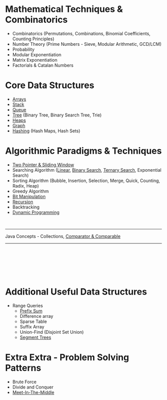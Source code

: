# Mathematical Techniques & Combinatorics

-   Combinatorics (Permutations, Combinations, Binomial Coefficients, Counting Principles)
-   Number Theory (Prime Numbers - Sieve, Modular Arithmetic, GCD/LCM)
-   Probability
-   Modular Exponentiation
-   Matrix Exponentiation
-   Factorials & Catalan Numbers

# Core Data Structures

-   [Arrays](./Arrays/array.md)
-   [Stack](Stack/Stack.md)
-   <u>Queue</u>
-   <u>Tree</u> (Binary Tree, Binary Search Tree, Trie)
-   [Heaps](/Heaps/heaps.md)
-   [Graph](Graph/graph.md)
-   <u>Hashing</u> (Hash Maps, Hash Sets)

# Algorithmic Paradigms & Techniques

-   [Two Pointer & Sliding Window](./Two%20Pointer/twoPointer.md)
-   Searching Algorithm (<u>Linear</u>, [Binary Search](./BinarySearch/BinarySearch.md), <u>Ternary Search</u>, Exponential Search)
-   Sorting Algorithm (Bubble, Insertion, Selection, Merge, Quick, Counting, Radix, Heap)
-   Greedy Algorithm
-   <u>Bit Manipulation</u>
-   <u>Recursion</u>
-   Backtracking
-   [Dynamic Programming](Dynamic%20Programming/DynamicProgramming.md)
<br>
<hr>

Java Concepts - Collections, [Comparator & Comparable](./Java/sortingCollection.md)

<hr><br><br><br><br><br>

# Additional Useful Data Structures

-   Range Queries
    -   <u>Prefix Sum</u>
    -   Difference array
    -   Sparse Table
    -   Suffix Array
    -   Union-Find (Disjoint Set Union)
    -   [Segment Trees](./Segment%20Trees/SegmentTree.md)

# Extra Extra - Problem Solving Patterns

-   Brute Force
-   Divide and Conquer
-   <u>Meet-In-The-Middle</u>
